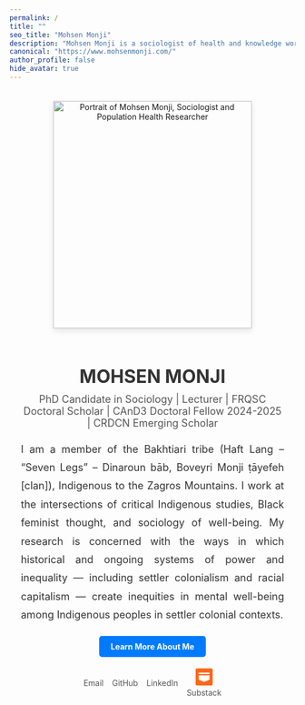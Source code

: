 ```yaml
---
permalink: /
title: ""
seo_title: "Mohsen Monji"
description: "Mohsen Monji is a sociologist of health and knowledge working at the intersections of critical Indigenous studies, Black feminist thought, and critical public health."
canonical: "https://www.mohsenmonji.com/"
author_profile: false
hide_avatar: true
---
```


<div style="text-align:center; margin-top:50px; max-width:800px; margin:auto; padding:20px;">

  <!-- Profile Image -->
  <div>
    <img src="images/mohsen-monji-profile.webp"
         alt="Portrait of Mohsen Monji, Sociologist and Population Health Researcher"
         style="width:350px; height:400px; object-fit:cover;
                box-shadow:0 4px 10px rgba(0,0,0,0.1); margin-bottom:20px;">
  </div>

  <!-- Name -->
  <h1 style="color:#333; font-size:32px; margin-bottom:10px;">MOHSEN MONJI</h1>

  <!-- Subtitle -->
  <p style="font-size:18px; margin-top:5px; color:#555;">
    PhD Candidate in Sociology | Lecturer | FRQSC Doctoral Scholar | CAnD3 Doctoral Fellow 2024-2025 | CRDCN Emerging Scholar
  </p>

  <!-- Description -->
  <p style="font-size:18px; color:#333; text-align:justify; line-height:1.8; margin:20px 0;">
    I am a member of the Bakhtiari tribe (Haft Lang – “Seven Legs” – Dinaroun bāb, Boveyri Monji ṭāyefeh [clan]), Indigenous to the Zagros Mountains. I work at the intersections of critical Indigenous studies, Black feminist thought, and sociology of well-being. My research is concerned with the ways in which historical and ongoing systems of power and inequality — including settler colonialism and racial capitalism — create inequities in mental well-being among Indigenous peoples in settler colonial contexts.
  </p>

  <!-- Button -->
  <div style="margin-bottom:20px;">
    <a href="/about-me/"
       style="display:inline-block; padding:10px 20px; background-color:#007BFF;
              color:white; text-decoration:none; border-radius:5px; font-weight:bold;">
      Learn More About Me
    </a>
  </div>

  <!-- Social Media Links -->
  <div style="display:flex; justify-content:center; gap:15px; margin-bottom:20px; flex-wrap:wrap;">
    <div style="text-align:center;">
      <a href="mailto:mohsen.monji@concordia.ca" target="_blank" style="text-decoration:none;">
        <i class="fas fa-envelope" style="color:#D14836; font-size:30px;"></i><br>
        <span style="font-size:14px; color:#555;">Email</span>
      </a>
    </div>
    <div style="text-align:center;">
      <a href="https://github.com/Mohsnmonji" target="_blank" style="text-decoration:none;">
        <i class="fab fa-github" style="color:#333; font-size:30px;"></i><br>
        <span style="font-size:14px; color:#555;">GitHub</span>
      </a>
    </div>
    <div style="text-align:center;">
      <a href="https://www.linkedin.com/in/mohsen-monji-0a3a37269" target="_blank" style="text-decoration:none;">
        <i class="fab fa-linkedin" style="color:#0077B5; font-size:30px;"></i><br>
        <span style="font-size:14px; color:#555;">LinkedIn</span>
      </a>
    </div>
  <div style="text-align:center;">
  <a href="https://substack.com/@mohsenmonji?r=2g4qgz&utm_medium=ios&utm_source=profile"
     target="_blank" style="text-decoration:none; display:inline-flex; flex-direction:column; align-items:center; justify-content:center;">
    <!-- Inline Substack-style icon -->
    <svg width="30" height="30" viewBox="0 0 48 48" xmlns="http://www.w3.org/2000/svg" aria-hidden="true"
         style="display:block; margin-bottom:4px;">
      <!-- Orange square background -->
      <rect x="0" y="0" width="48" height="48" rx="4" ry="4" fill="#FF6719"/>
      <!-- The 3 white horizontal bars -->
      <rect x="9" y="12" width="30" height="4" fill="#FFFFFF"/>
      <rect x="9" y="20" width="30" height="4" fill="#FFFFFF"/>
      <!-- Bottom page shape -->
      <path d="M9 20v12l15 6 15-6V20h-30z" fill="#FFFFFF"/>
    </svg>
    <span style="font-size:14px; color:#555;">Substack</span>
  </a>
</div>
  </div><!-- /social links -->
</div><!-- /page container -->